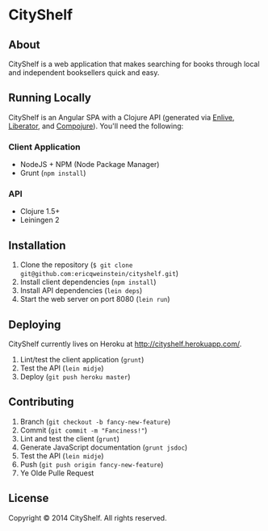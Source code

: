 CityShelf
=========

## About
CityShelf is a web application that makes searching for books through local and independent booksellers quick and easy.

## Running Locally
CityShelf is an Angular SPA with a Clojure API (generated via [Enlive](https://github.com/cgrand/enlive), [Liberator](http://clojure-liberator.github.io/liberator/), and [Compojure](https://github.com/weavejester/compojure)). You'll need the following:

### Client Application
* NodeJS + NPM (Node Package Manager)
* Grunt (`npm install`)

### API
* Clojure 1.5+
* Leiningen 2

## Installation
1. Clone the repository (`$ git clone git@github.com:ericqweinstein/cityshelf.git`)
2. Install client dependencies (`npm install`)
3. Install API dependencies (`lein deps`)
4. Start the web server on port 8080 (`lein run`)

## Deploying
CityShelf currently lives on Heroku at http://cityshelf.herokuapp.com/.

1. Lint/test the client application (`grunt`)
2. Test the API (`lein midje`)
3. Deploy (`git push heroku master`)

## Contributing
1. Branch (`git checkout -b fancy-new-feature`)
2. Commit (`git commit -m "Fanciness!"`)
3. Lint and test the client (`grunt`)
4. Generate JavaScript documentation (`grunt jsdoc`)
5. Test the API (`lein midje`)
6. Push (`git push origin fancy-new-feature`)
7. Ye Olde Pulle Request

## License
Copyright © 2014 CityShelf. All rights reserved.
